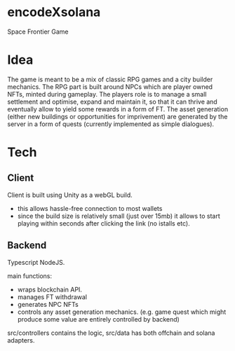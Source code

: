 # encodeXsolana
Space Frontier Game

# Idea
The game is meant to be a mix of classic RPG games and a city builder mechanics.
The RPG part is built around NPCs which are player owned NFTs, minted during gameplay.
The players role is to manage a small settlement and optimise, expand and maintain it, so that it can thrive and eventually allow to yield some rewards in a form of FT.
The asset generation (either new buildings or opportunities for imprivement) are generated by the server in a form of quests (currently implemented as simple dialogues).

# Tech
## Client
Client is built using Unity as a webGL build.
- this allows hassle-free connection to most wallets
- since the build size is relatively small (just over 15mb) it allows to start playing within seconds after clicking the link (no istalls etc).

## Backend
Typescript NodeJS. 

main functions:
- wraps blockchain API.
- manages FT withdrawal
- generates NPC NFTs
- controls any asset generation mechanics. (e.g. game quest which might produce some value are entirely controlled by backend)

src/controllers contains the logic, 
src/data has both offchain and solana adapters.
